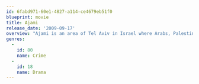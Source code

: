 ```yaml
---
id: 6fabd971-60e1-4827-a114-ce4679eb51f0
blueprint: movie
title: Ajami
release_date: '2009-09-17'
overview: "Ajami is an area of Tel Aviv in Israel where Arabs, Palestinians, Jews and Christians live together in a tense atmosphere. Omar, an Israeli Arab, struggles to save his family from a gang of extortionists. He also courts a beautiful Christian girl: Hadir. Malek, an illegal Palestinian worker, tries to collect enough money to pay for his mother's operation. Dando, an Israeli cop, does his utmost to find his missing brother who may have been killed by Palestinians."
genres:
  -
    id: 80
    name: Crime
  -
    id: 18
    name: Drama
---
```

